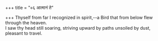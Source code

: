 +++
title = "०६ आत्मानं ते"

+++
Thyself from far I recognized in spirit,--a Bird that from below flew through the heaven.  
     I saw thy head still soaring, striving upward by paths unsoiled by dust, pleasant to travel.